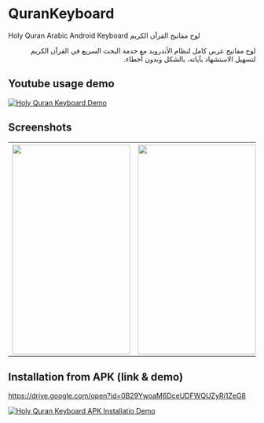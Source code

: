 # QuranKeyboard
Holy Quran Arabic Android Keyboard لوح مفاتيح القرآن الكريم

<p dir='rtl' align='right'>لوح مفاتيح عربي كامل لنظام الأندرويد مع خدمة البحث السريع في القرآن الكريم لتسهيل الاستشهاد بآياته، بالشكل وبدون أخطاء.
</p>

## Youtube usage demo

[![Holy Quran Keyboard Demo](http://img.youtube.com/vi/FCiLyVEzIXA/0.jpg)](http://www.youtube.com/watch?v=FCiLyVEzIXA)


## Screenshots
<table>
 <tr>
 <th><img src="https://user-images.githubusercontent.com/5300525/27157379-2478e2ce-5159-11e7-8fc6-48a49299538e.png" width="240" height="426" /></th>
 <th><img src="https://user-images.githubusercontent.com/5300525/27157380-247db290-5159-11e7-9792-84afa2ddbebc.png" width="240" height="426" /></th>
 <th><img src="https://user-images.githubusercontent.com/5300525/27157378-246f2cc0-5159-11e7-8666-037b56805b8f.png" width="240" height="426" /></th>
 </tr>
 </table>
 
## Installation from APK (link & demo) 
<https://drive.google.com/open?id=0B29YwoaM6DceUDFWQUZyRi1ZeG8>
 
[![Holy Quran Keyboard APK Installatio Demo](http://img.youtube.com/vi/bHO3-Xo-Hw4/0.jpg)](http://www.youtube.com/watch?v=bHO3-Xo-Hw4)
